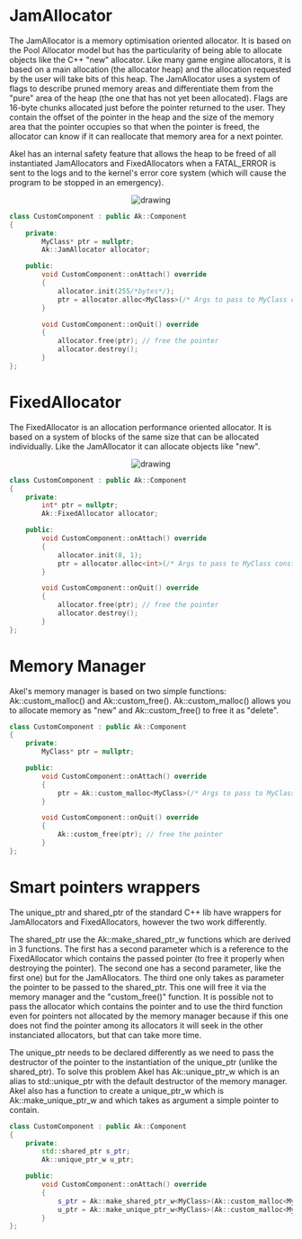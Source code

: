 # JamAllocator
The JamAllocator is a memory optimisation oriented allocator. It is based on the Pool Allocator model but has the particularity of being able to allocate objects like the C++ "new" allocator.
Like many game engine allocators, it is based on a main allocation (the allocator heap) and the allocation requested by the user will take bits of this heap.
The JamAllocator uses a system of flags to describe pruned memory areas and differentiate them from the "pure" area of the heap (the one that has not yet been allocated).
Flags are 16-byte chunks allocated just before the pointer returned to the user. They contain the offset of the pointer in the heap and the size of the memory area that the pointer occupies so that when the pointer is freed, the allocator can know if it can reallocate that memory area for a next pointer.

Akel has an internal safety feature that allows the heap to be freed of all instantiated JamAllocators and FixedAllocators when a FATAL_ERROR is sent to the logs and to the kernel's error core system (which will cause the program to be stopped in an emergency).

<p align="center">
    <img src="https://github.com/Kbz-8/Akel/blob/dev/Ressources/assets/jam_alloc_diagram.png" alt="drawing"/>
</p>

```C++
class CustomComponent : public Ak::Component
{
    private:
        MyClass* ptr = nullptr;
        Ak::JamAllocator allocator;

    public:
        void CustomComponent::onAttach() override
        {
            allocator.init(255/*bytes*/);
            ptr = allocator.alloc<MyClass>(/* Args to pass to MyClass constructor */);
        }

        void CustomComponent::onQuit() override
        {
            allocator.free(ptr); // free the pointer
            allocator.destroy();
        }
};
```

# FixedAllocator

The FixedAllocator is an allocation performance oriented allocator. It is based on a system of blocks of the same size that can be allocated individually. Like the JamAllocator it can allocate objects like "new".

<p align="center">
    <img src="https://github.com/Kbz-8/Akel/blob/dev/Ressources/assets/fixed_alloc_diagram.png" alt="drawing"/>
</p>

```C++
class CustomComponent : public Ak::Component
{
    private:
        int* ptr = nullptr;
        Ak::FixedAllocator allocator;

    public:
        void CustomComponent::onAttach() override
        {
            allocator.init(8, 1);
            ptr = allocator.alloc<int>(/* Args to pass to MyClass constructor */);
        }

        void CustomComponent::onQuit() override
        {
            allocator.free(ptr); // free the pointer
            allocator.destroy();
        }
};
```

# Memory Manager
Akel's memory manager is based on two simple functions: Ak::custom_malloc() and Ak::custom_free().
Ak::custom_malloc() allows you to allocate memory as "new" and Ak::custom_free() to free it as "delete".

```C++
class CustomComponent : public Ak::Component
{
    private:
        MyClass* ptr = nullptr;

    public:
        void CustomComponent::onAttach() override
        {
            ptr = Ak::custom_malloc<MyClass>(/* Args to pass to MyClass constructor */);
        }

        void CustomComponent::onQuit() override
        {
            Ak::custom_free(ptr); // free the pointer
        }
};
```

# Smart pointers wrappers
The unique_ptr and shared_ptr of the standard C++ lib have wrappers for JamAllocators and FixedAllocators, however the two work differently.

The shared_ptr use the Ak::make_shared_ptr_w functions which are derived in 3 functions. The first has a second parameter which is a reference to the FixedAllocator which contains the passed pointer (to free it properly when destroying the pointer). The second one has a second parameter, like the first one) but for the JamAllocators. The third one only takes as parameter the pointer to be passed to the shared_ptr. This one will free it via the memory manager and the "custom_free()" function.
It is possible not to pass the allocator which contains the pointer and to use the third function even for pointers not allocated by the memory manager because if this one does not find the pointer among its allocators it will seek in the other instanciated allocators, but that can take more time.

The unique_ptr needs to be declared differently as we need to pass the destructor of the pointer to the instantiation of the unique_ptr (unlike the shared_ptr). To solve this problem Akel has Ak::unique_ptr_w which is an alias to std::unique_ptr with the default destructor of the memory manager.
Akel also has a function to create a unique_ptr_w which is Ak::make_unique_ptr_w and which takes as argument a simple pointer to contain.

```C++
class CustomComponent : public Ak::Component
{
    private:
        std::shared_ptr s_ptr;
        Ak::unique_ptr_w u_ptr;

    public:
        void CustomComponent::onAttach() override
        {
            s_ptr = Ak::make_shared_ptr_w<MyClass>(Ak::custom_malloc<MyClass>(/* Args to pass to MyClass constructor */));
            u_ptr = Ak::make_unique_ptr_w<MyClass>(Ak::custom_malloc<MyClass>(/* Args to pass to MyClass constructor */));
        }
};
```
